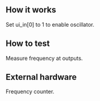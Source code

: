 <!---

This file is used to generate your project datasheet. Please fill in the information below and delete any unused
sections.

You can also include images in this folder and reference them in the markdown. Each image must be less than
512 kb in size, and the combined size of all images must be less than 1 MB.
-->

## How it works

Set ui\_in[0] to 1 to enable oscillator.

## How to test

Measure frequency at outputs.

## External hardware

Frequency counter.
